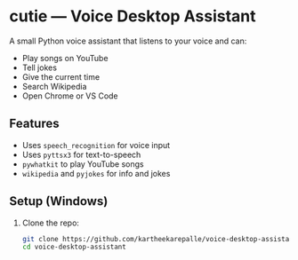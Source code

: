 # cutie — Voice Desktop Assistant

A small Python voice assistant that listens to your voice and can:
- Play songs on YouTube
- Tell jokes
- Give the current time
- Search Wikipedia
- Open Chrome or VS Code

## Features
- Uses `speech_recognition` for voice input
- Uses `pyttsx3` for text-to-speech
- `pywhatkit` to play YouTube songs
- `wikipedia` and `pyjokes` for info and jokes

## Setup (Windows)

1. Clone the repo:
   ```bash
   git clone https://github.com/kartheekarepalle/voice-desktop-assistant.git
   cd voice-desktop-assistant
